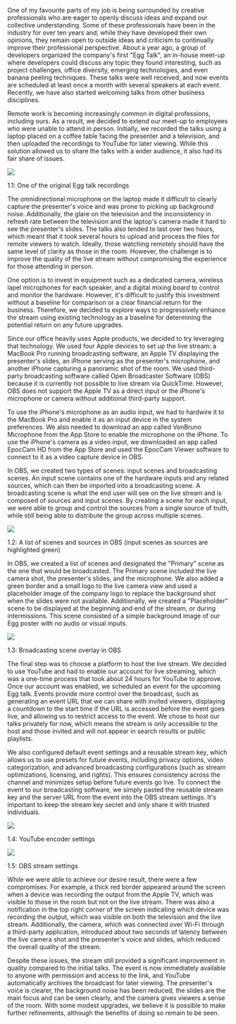 
One of my favourite parts of my job is being surrounded by creative professionals who are eager to openly discuss ideas and expand our collective understanding. Some of these professionals have been in the industry for over ten years and, while they have developed their own opinions, they remain open to outside ideas and criticism to continually improve their professional perspective. About a year ago, a group of developers organized the company's first "Egg Talk", an in-house meet-up where developers could discuss any topic they found interesting, such as project challenges, office diversity, emerging technologies, and even banana peeling techniques. These talks were well received, and now events are scheduled at least once a month with several speakers at each event. Recently, we have also started welcoming talks from other business disciplines.


Remote work is becoming increasingly common in digital professions, including ours. As a result, we decided to extend our meet-up to employees who were unable to attend in person. Initially, we recorded the talks using a laptop placed on a coffee table facing the presenter and a television, and then uploaded the recordings to YouTube for later viewing. While this solution allowed us to share the talks with a wider audience, it also had its fair share of issues.


![](https://s3.us-west-2.amazonaws.com/secure.notion-static.com/d68f5c8b-095b-4cea-b46c-f127439468c2/livestream-presentation.jpg?X-Amz-Algorithm=AWS4-HMAC-SHA256&X-Amz-Content-Sha256=UNSIGNED-PAYLOAD&X-Amz-Credential=AKIAT73L2G45EIPT3X45%2F20230103%2Fus-west-2%2Fs3%2Faws4_request&X-Amz-Date=20230103T092938Z&X-Amz-Expires=3600&X-Amz-Signature=7a1771e5e29aeca59f030bdcb3d926c8942b396a6ad060279e9f94763fe0f879&X-Amz-SignedHeaders=host&x-id=GetObject)


1.1: One of the original Egg talk recordings


The omnidirectional microphone on the laptop made it difficult to clearly capture the presenter's voice and was prone to picking up background noise. Additionally, the glare on the television and the inconsistency in refresh rate between the television and the laptop's camera made it hard to see the presenter's slides. The talks also tended to last over two hours, which meant that it took several hours to upload and process the files for remote viewers to watch. Ideally, those watching remotely should have the same level of clarity as those in the room. However, the challenge is to improve the quality of the live stream without compromising the experience for those attending in person.


One option is to invest in equipment such as a dedicated camera, wireless lapel microphones for each speaker, and a digital mixing board to control and monitor the hardware. However, it's difficult to justify this investment without a baseline for comparison or a clear financial return for the business. Therefore, we decided to explore ways to progressively enhance the stream using existing technology as a baseline for determining the potential return on any future upgrades.


Since our office heavily uses Apple products, we decided to try leveraging that technology. We used four Apple devices to set up the live stream: a MacBook Pro running broadcasting software, an Apple TV displaying the presenter's slides, an iPhone serving as the presenter's microphone, and another iPhone capturing a panoramic shot of the room. We used third-party broadcasting software called Open Broadcaster Software (OBS) because it is currently not possible to live stream via QuickTime. However, OBS does not support the Apple TV as a direct input or the iPhone's microphone or camera without additional third-party support. 


To use the iPhone's microphone as an audio input, we had to hardwire it to the MacBook Pro and enable it as an input device in the system preferences. We also needed to download an app called VonBruno Microphone from the App Store to enable the microphone on the iPhone. To use the iPhone's camera as a video input, we downloaded an app called EpocCam HD from the App Store and used the EpocCam Viewer software to connect to it as a video capture device in OBS.


In OBS, we created two types of scenes: input scenes and broadcasting scenes. An input scene contains one of the hardware inputs and any related sources, which can then be imported into a broadcasting scene. A broadcasting scene is what the end user will see on the live stream and is composed of sources and input scenes. By creating a scene for each input, we were able to group and control the sources from a single source of truth, while still being able to distribute the group across multiple scenes.


![](https://s3.us-west-2.amazonaws.com/secure.notion-static.com/0dcc46e2-8a42-4fe4-a023-75247cfe68da/livestream-config-options.jpg?X-Amz-Algorithm=AWS4-HMAC-SHA256&X-Amz-Content-Sha256=UNSIGNED-PAYLOAD&X-Amz-Credential=AKIAT73L2G45EIPT3X45%2F20230103%2Fus-west-2%2Fs3%2Faws4_request&X-Amz-Date=20230103T092938Z&X-Amz-Expires=3600&X-Amz-Signature=72a1f98decbf01609b335eb033718cceebdb8a49c648223b1a915179bfc56dbf&X-Amz-SignedHeaders=host&x-id=GetObject)


1.2: A list of scenes and sources in OBS (input scenes as sources are highlighted green)


In OBS, we created a list of scenes and designated the "Primary" scene as the one that would be broadcasted. The Primary scene included the live camera shot, the presenter's slides, and the microphone. We also added a green border and a small logo to the live camera view and used a placeholder image of the company logo to replace the background shot when the slides were not available. Additionally, we created a "Placeholder" scene to be displayed at the beginning and end of the stream, or during intermissions. This scene consisted of a simple background image of our Egg poster with no audio or visual inputs.


![](https://s3.us-west-2.amazonaws.com/secure.notion-static.com/fa032e5f-38ec-489c-9e2d-07c8782b8aa3/livestream-overlay.jpg?X-Amz-Algorithm=AWS4-HMAC-SHA256&X-Amz-Content-Sha256=UNSIGNED-PAYLOAD&X-Amz-Credential=AKIAT73L2G45EIPT3X45%2F20230103%2Fus-west-2%2Fs3%2Faws4_request&X-Amz-Date=20230103T092938Z&X-Amz-Expires=3600&X-Amz-Signature=b8159ca62e395e8e8521e65a9ae17477f5362bd9176d9792a197cfeccc5755a3&X-Amz-SignedHeaders=host&x-id=GetObject)


1.3: Broadcasting scene overlay in OBS


The final step was to choose a platform to host the live stream. We decided to use YouTube and had to enable our account for live streaming, which was a one-time process that took about 24 hours for YouTube to approve. Once our account was enabled, we scheduled an event for the upcoming Egg talk. Events provide more control over the broadcast, such as generating an event URL that we can share with invited viewers, displaying a countdown to the start time if the URL is accessed before the event goes live, and allowing us to restrict access to the event. We chose to host our talks privately for now, which means the stream is only accessible to the host and those invited and will not appear in search results or public playlists. 


We also configured default event settings and a reusable stream key, which allows us to use presets for future events, including privacy options, video categorization, and advanced broadcasting configurations (such as stream optimizations, licensing, and rights). This ensures consistency across the channel and minimizes setup before future events go live. To connect the event to our broadcasting software, we simply pasted the reusable stream key and the server URL from the event into the OBS stream settings. It's important to keep the stream key secret and only share it with trusted individuals.


![](https://s3.us-west-2.amazonaws.com/secure.notion-static.com/460016fa-0b96-4885-a596-a3c8dcb73d4b/livestream-encoder-settings.jpg?X-Amz-Algorithm=AWS4-HMAC-SHA256&X-Amz-Content-Sha256=UNSIGNED-PAYLOAD&X-Amz-Credential=AKIAT73L2G45EIPT3X45%2F20230103%2Fus-west-2%2Fs3%2Faws4_request&X-Amz-Date=20230103T092938Z&X-Amz-Expires=3600&X-Amz-Signature=efcb9bd0dc09ffa54ccfe386ccf86856aea97a86645b108d5a2fdd6ffc4af335&X-Amz-SignedHeaders=host&x-id=GetObject)


1.4: YouTube encoder settings


![](https://s3.us-west-2.amazonaws.com/secure.notion-static.com/277c08a6-c70a-4eea-b2d5-ce903b75fb9a/livestream-encoder-selection.jpg?X-Amz-Algorithm=AWS4-HMAC-SHA256&X-Amz-Content-Sha256=UNSIGNED-PAYLOAD&X-Amz-Credential=AKIAT73L2G45EIPT3X45%2F20230103%2Fus-west-2%2Fs3%2Faws4_request&X-Amz-Date=20230103T092938Z&X-Amz-Expires=3600&X-Amz-Signature=70617bcc6927ea20c323d18606c8f6a7f8d0192ebe80b04a5dd29be0331c2b94&X-Amz-SignedHeaders=host&x-id=GetObject)


1.5: OBS stream settings


While we were able to achieve our desire result, there were a few compromises. For example, a thick red border appeared around the screen when a device was recording the output from the Apple TV, which was visible to those in the room but not on the live stream. There was also a notification in the top right corner of the screen indicating which device was recording the output, which was visible on both the television and the live stream. Additionally, the camera, which was connected over Wi-Fi through a third-party application, introduced about two seconds of latency between the live camera shot and the presenter's voice and slides, which reduced the overall quality of the stream.


Despite these issues, the stream still provided a significant improvement in quality compared to the initial talks. The event is now immediately available to anyone with permission and access to the link, and YouTube automatically archives the broadcast for later viewing. The presenter's voice is clearer, the background noise has been reduced, the slides are the main focus and can be seen clearly, and the camera gives viewers a sense of the room. With some modest upgrades, we believe it is possible to make further refinements, although the benefits of doing so remain to be seen.

